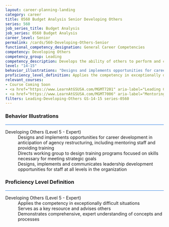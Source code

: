 ```yaml
---
layout: career-planning-landing
category: career
title: 0560 Budget Analysis Senior Developing Others
series: 560
job_series_title: Budget Analysis
job_series: 0560 Budget Analysis
career_level: Senior
permalink: /cards/560-Developing-Others-Senior
functional_competency_designation: General Career Competencies
competency: Developing Others
competency_group: Leading
competency_description: Develops the ability of others to perform and contribute to the organization by providing ongoing feedback and by providing opportunities to learn through formal and informal methods.
level: "14-15"
behavior_illustrations: "Designs and implements opportunities for career development in anticipation of agency restructuring, including mentoring staff and providing training ? Directs working group to design training programs focused on skills necessary for meeting strategic goals ? Designs, implements and communicates leadership development opportunities for staff at all levels in the organization"
proficiency_level_definition: Applies the competency in exceptionally difficult situations ? Serves as a key resource and advises others ? Demonstrates comprehensive, expert understanding of concepts and processes
relevant_courses: 
- Course Coming Soon
- <a href="https://www.LearnAtGSUSA.com/MGMT7201" aria-label="Leading Change (MGMT7201) - https://www.LearnAtGSUSA.com/MGMT7201">Leading Change (MGMT7201)</a>, GSU
- <a href="https://www.LearnAtGSUSA.com/MGMT7006" aria-label="Mentoring Skills (MGMT7006) - https://www.LearnAtGSUSA.com/MGMT7006">Mentoring Skills (MGMT7006)</a>, GSU
filters: Leading-Developing-Others GS-14-15 series-0560
---
```


<div class="desktop:grid-col-6 margin-y-3">
  <div class="border-top-2 bg-white padding-3 shadow-5 height-full members-hover border-1px button-border border-top-blue radius-lg card-text-color">
    <h3>Behavior Illustrations</h3>
    <hr style="background-color: #1b74e0 !important;"/>
    <dl class="text-base card-content-color"><dt>Developing Others (Level 5 - Expert)</dt><dd>Designs and implements opportunities for career development in anticipation of agency restructuring, including mentoring staff and providing training </dd><dd> Directs working group to design training programs focused on skills necessary for meeting strategic goals </dd><dd> Designs, implements and communicates leadership development opportunities for staff at all levels in the organization</dd></dl>
  </div>
</div>
<div class="desktop:grid-col-6 margin-y-3">
  <div class="border-top-2 bg-white padding-3 shadow-5 height-full members-hover border-1px button-border border-top-blue radius-lg card-text-color">
    <h3>Proficiency Level Definition</h3>
     <hr style="background-color: #1b74e0 !important;"/>
    <dl class="text-base card-content-color"><dt>Developing Others (Level 5 - Expert)</dt><dd>Applies the competency in exceptionally difficult situations </dd><dd> Serves as a key resource and advises others </dd><dd> Demonstrates comprehensive, expert understanding of concepts and processes</dd></dl>
  </div>
</div>